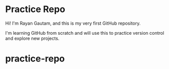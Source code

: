 # Practice Repo

Hi! I'm Rayan Gautam, and this is my very first GitHub repository.

I'm learning GitHub from scratch and will use this to practice version control and explore new projects.


# practice-repo
